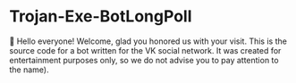 # Trojan-Exe-BotLongPoll
💮 Hello everyone! Welcome, glad you honored us with your visit. This is the source code for a bot written for the VK social network. It was created for entertainment purposes only, so we do not advise you to pay attention to the name).
